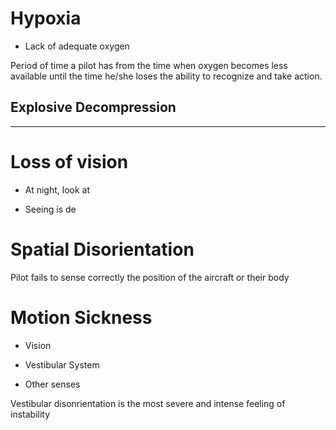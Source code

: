 # Hypoxia

- Lack of adequate oxygen

Period of time a pilot has from the time when oxygen becomes less available until the time he/she loses the ability to recognize and take action.

## Explosive Decompression

---

# Loss of vision

- At night, look at 

- Seeing is de

# Spatial Disorientation

Pilot fails to sense correctly the position of the aircraft or their body

# Motion Sickness

- Vision

- Vestibular System

- Other senses

Vestibular disonrientation is the most severe and intense feeling of instability